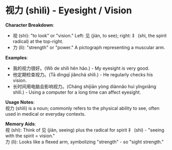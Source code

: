 # **视力 (shìlì) - Eyesight / Vision**

**Character Breakdown**:  
- 视 (shì): "to look" or "vision." Left: 见 (jiàn, to see); right: 礻 (shì, the spirit radical) at the top-right.  
- 力 (lì): "strength" or "power." A pictograph representing a muscular arm.

**Examples**:  
- 我的视力很好。(Wǒ de shìlì hěn hǎo.) - My eyesight is very good.  
- 他定期检查视力。(Tā dìngqī jiǎnchá shìlì.) - He regularly checks his vision.  
- 长时间用电脑会影响视力。(Cháng shíjiān yòng diànnǎo huì yǐngxiǎng shìlì.) - Using a computer for a long time can affect eyesight.

**Usage Notes**:  
视力 (shìlì) is a noun; commonly refers to the physical ability to see, often used in medical or everyday contexts.

**Memory Aids**:  
视 (shì): Think of 见 (jiàn, seeing) plus the radical for spirit 礻 (shì) - "seeing with the spirit = vision."  
力 (lì): Looks like a flexed arm, symbolizing "strength" - so "sight strength."